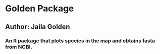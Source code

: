 # Golden Package
## Author: Jaila Golden
### An R package that plots species in the map and obtains fasta from NCBI. 

